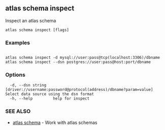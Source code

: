 ## atlas schema inspect

Inspect an atlas schema

```
atlas schema inspect [flags]
```

### Examples

```

atlas schema inspect -d mysql://user:pass@tcp(localhost:3306)/dbname
atlas schema inspect --dsn postgres://user:pass@host:port/dbname
```

### Options

```
  -d, --dsn string   [driver://username:password@protocol(address)/dbname?param=value] Select data source using the dsn format
  -h, --help         help for inspect
```

### SEE ALSO

* [atlas schema](atlas_schema.md)	 - Work with atlas schemas

